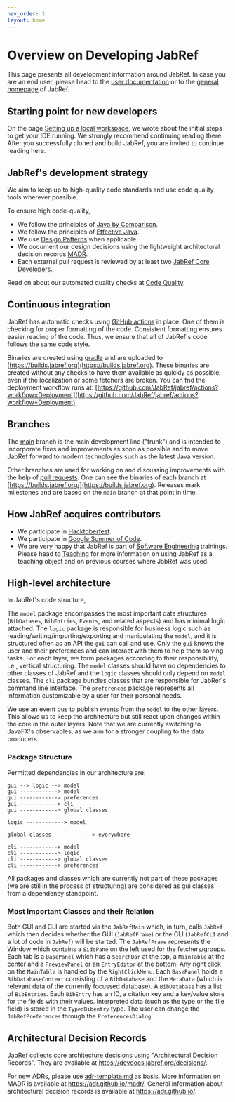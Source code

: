 ```yaml
---
nav_order: 1
layout: home
---
```

# Overview on Developing JabRef

This page presents all development information around JabRef.
In case you are an end user, please head to the [user documentation](https://docs.jabref.org) or to the [general homepage](https://www.jabref.org) of JabRef.

## Starting point for new developers

On the page [Setting up a local workspace](https://devdocs.jabref.org/getting-into-the-code/guidelines-for-setting-up-a-local-workspace), we wrote about the initial steps to get your IDE running.
We strongly recommend continuing reading there.
After you successfully cloned and build JabRef, you are invited to continue reading here.

## JabRef's development strategy

We aim to keep up to high-quality code standards and use code quality tools wherever possible.

To ensure high code-quality,

* We follow the principles of [Java by Comparison](https://java.by-comparison.com).
* We follow the principles of [Effective Java](https://www.oreilly.com/library/view/effective-java-3rd/9780134686097/).
* We use [Design Patterns](https://java-design-patterns.com/patterns/) when applicable.
* We document our design decisions using the lightweight architectural decision records [MADR](https://adr.github.io/madr/).
* Each external pull request is reviewed by at least two [JabRef Core Developers](https://github.com/JabRef/jabref/blob/main/MAINTAINERS).

Read on about our automated quality checks at [Code Quality](../code-howtos/code-quality.md).

## Continuous integration

JabRef has automatic checks using [GitHub actions](https://github.com/features/actions) in place.
One of them is checking for proper formatting of the code.
Consistent formatting ensures easier reading of the code.
Thus, we ensure that all of JabRef's code follows the same code style.

Binaries are created using [gradle](https://gradle.org) and are uploaded to [https://builds.jabref.org](https://builds.jabref.org).
These binaries are created without any checks to have them available as quickly as possible, even if the localization or some fetchers are broken.
You can fnd the deployment workflow runs at: [https://github.com/JabRef/jabref/actions?workflow=Deployment](https://github.com/JabRef/jabref/actions?workflow=Deployment).

## Branches

The [main](https://github.com/JabRef/jabref/tree/main) branch is the main development line ("trunk") and is intended to incorporate fixes and improvements as soon as possible and to move JabRef forward to modern technologies such as the latest Java version.

Other branches are used for working on and discussing improvements with the help of [pull requests](https://github.com/JabRef/jabref/pulls). One can see the binaries of each branch at [https://builds.jabref.org/](https://builds.jabref.org). Releases mark milestones and are based on the `main` branch at that point in time.

## How JabRef acquires contributors

* We participate in [Hacktoberfest](https://www.hacktoberfest.com).
* We participate in [Google Summer of Code](https://developers.google.com/open-source/gsoc/).
* We are very happy that JabRef is part of [Software Engineering](https://en.wikipedia.org/wiki/Software_engineering) trainings.
  Please head to [Teaching](teaching.md) for more information on using JabRef as a teaching object and on previous courses where JabRef was used.

## High-level architecture

In JabRef's code structure,

The `model` package encompasses the most important data structures (`BibDatases`, `BibEntries`, `Events`, and related aspects) and has minimal logic attached.
The `logic` package is responsible for business logic such as reading/writing/importing/exporting and manipulating the `model`, and it is structured often as an API the `gui` can call and use.
Only the `gui` knows the user and their preferences and can interact with them to help them solving tasks.
For each layer, we form packages according to their responsibility, i.e., vertical structuring.
The `model` classes should have no dependencies to other classes of JabRef and the `logic` classes should only depend on `model` classes.
The `cli` package bundles classes that are responsible for JabRef's command line interface.
The `preferences` package represents all information customizable by a user for their personal needs.

We use an event bus to publish events from the `model` to the other layers.
This allows us to keep the architecture but still react upon changes within the core in the outer layers.
Note that we are currently switching to JavaFX's observables, as we aim for a stronger coupling to the data producers.

### Package Structure

Permitted dependencies in our architecture are:

```monospaced
gui --> logic --> model
gui ------------> model
gui ------------> preferences
gui ------------> cli
gui ------------> global classes

logic ------------> model

global classes ------------> everywhere

cli ------------> model
cli ------------> logic
cli ------------> global classes
cli ------------> preferences
```

All packages and classes which are currently not part of these packages (we are still in the process of structuring) are considered as gui classes from a dependency standpoint.

### Most Important Classes and their Relation

Both GUI and CLI are started via the `JabRefMain` which, in turn, calls `JabRef` which then decides whether the GUI (`JabRefFrame`) or the CLI (`JabRefCLI` and a lot of code in `JabRef`) will be started. The `JabRefFrame` represents the Window which contains a `SidePane` on the left used for the fetchers/groups. Each tab is a `BasePanel` which has a `SearchBar` at the top, a `MainTable` at the center and a `PreviewPanel` or an `EntryEditor` at the bottom. Any right click on the `MainTable` is handled by the `RightClickMenu`. Each `BasePanel` holds a `BibDatabaseContext` consisting of a `BibDatabase` and the `MetaData` (which is relevant data of the currently focussed database). A `BibDatabase` has a list of `BibEntries`. Each `BibEntry` has an ID, a citation key and a key/value store for the fields with their values. Interpreted data (such as the type or the file field) is stored in the `TypedBibentry` type. The user can change the `JabRefPreferences` through the `PreferencesDialog`.

## Architectural Decision Records

JabRef collects core architecture decisions using "Architectural Decision Records".
They are available at <https://devdocs.jabref.org/decisions/>.

For new ADRs, please use [adr-template.md](https://github.com/JabRef/jabref/blob/main/docs/decisions/adr-template.md) as basis.
More information on MADR is available at <https://adr.github.io/madr/>.
General information about architectural decision records is available at <https://adr.github.io/>.
